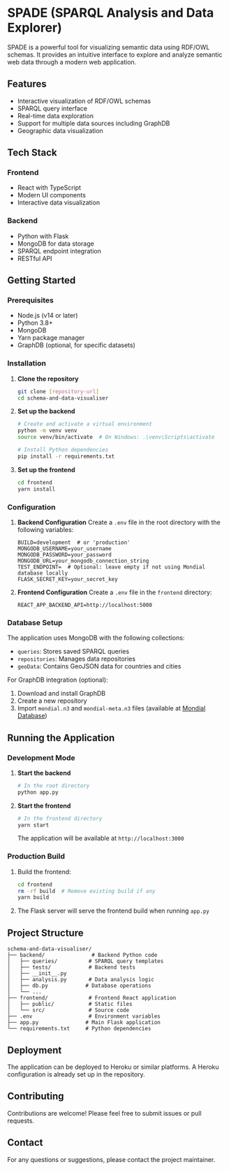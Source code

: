 # SPADE (SPARQL Analysis and Data Explorer)

SPADE is a powerful tool for visualizing semantic data using RDF/OWL schemas. It provides an intuitive interface to explore and analyze semantic web data through a modern web application.

## Features

- Interactive visualization of RDF/OWL schemas
- SPARQL query interface
- Real-time data exploration
- Support for multiple data sources including GraphDB
- Geographic data visualization

## Tech Stack

### Frontend
- React with TypeScript
- Modern UI components
- Interactive data visualization

### Backend
- Python with Flask
- MongoDB for data storage
- SPARQL endpoint integration
- RESTful API

## Getting Started

### Prerequisites

- Node.js (v14 or later)
- Python 3.8+
- MongoDB
- Yarn package manager
- GraphDB (optional, for specific datasets)

### Installation

1. **Clone the repository**
   ```bash
   git clone [repository-url]
   cd schema-and-data-visualiser
   ```

2. **Set up the backend**
   ```bash
   # Create and activate a virtual environment
   python -m venv venv
   source venv/bin/activate  # On Windows: .\venv\Scripts\activate
   
   # Install Python dependencies
   pip install -r requirements.txt
   ```

3. **Set up the frontend**
   ```bash
   cd frontend
   yarn install
   ```

### Configuration

1. **Backend Configuration**
   Create a `.env` file in the root directory with the following variables:
   ```env
   BUILD=development  # or 'production'
   MONGODB_USERNAME=your_username
   MONGODB_PASSWORD=your_password
   MONGODB_URL=your_mongodb_connection_string
   TEST_ENDPOINT=  # Optional: leave empty if not using Mondial database locally
   FLASK_SECRET_KEY=your_secret_key
   ```

2. **Frontend Configuration**
   Create a `.env` file in the `frontend` directory:
   ```env
   REACT_APP_BACKEND_API=http://localhost:5000
   ```

### Database Setup

The application uses MongoDB with the following collections:
- `queries`: Stores saved SPARQL queries
- `repositories`: Manages data repositories
- `geoData`: Contains GeoJSON data for countries and cities

For GraphDB integration (optional):
1. Download and install GraphDB
2. Create a new repository
3. Import `mondial.n3` and `mondial-meta.n3` files (available at [Mondial Database](https://www.dbis.informatik.uni-goettingen.de/Mondial/))

## Running the Application

### Development Mode

1. **Start the backend**
   ```bash
   # In the root directory
   python app.py
   ```

2. **Start the frontend**
   ```bash
   # In the frontend directory
   yarn start
   ```
   The application will be available at `http://localhost:3000`

### Production Build

1. Build the frontend:
   ```bash
   cd frontend
   rm -rf build  # Remove existing build if any
   yarn build
   ```

2. The Flask server will serve the frontend build when running `app.py`

## Project Structure

```
schema-and-data-visualiser/
├── backend/               # Backend Python code
│   ├── queries/          # SPARQL query templates
│   ├── tests/            # Backend tests
│   ├── __init__.py
│   ├── analysis.py       # Data analysis logic
│   ├── db.py            # Database operations
│   └── ...
├── frontend/             # Frontend React application
│   ├── public/           # Static files
│   └── src/              # Source code
├── .env                  # Environment variables
├── app.py               # Main Flask application
└── requirements.txt     # Python dependencies
```

## Deployment

The application can be deployed to Heroku or similar platforms. A Heroku configuration is already set up in the repository.


## Contributing

Contributions are welcome! Please feel free to submit issues or pull requests.

## Contact

For any questions or suggestions, please contact the project maintainer.

